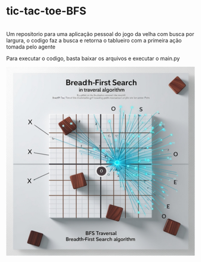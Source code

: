 # tic-tac-toe-BFS

<br>
Um repositorio para uma aplicação pessoal do jogo da velha com busca por largura, o codigo faz a busca e retorna o tablueiro com a primeira ação tomada pelo agente
<br>

Para executar o codigo, basta baixar os arquivos e executar o main.py

<img src="https://github.com/JoaoViana2004/tic-tac-toe-BFS/blob/main/illustration.jpg" alt="Ilustracao">
